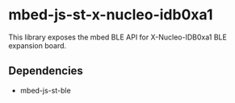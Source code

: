 # mbed-js-st-x-nucleo-idb0xa1

This library exposes the mbed BLE API for X-Nucleo-IDB0xa1 BLE expansion board.

## Dependencies
* mbed-js-st-ble